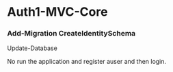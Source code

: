 # Auth1-MVC-Core

### Add-Migration CreateIdentitySchema
Update-Database

No run the application and register auser and then login.

